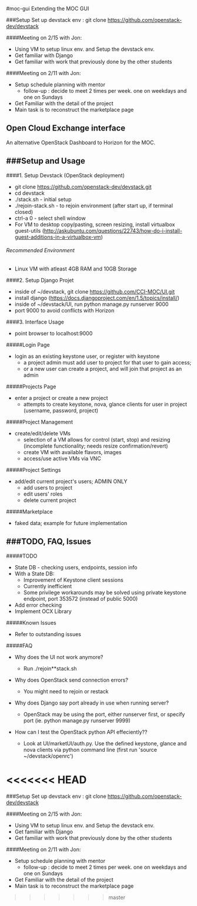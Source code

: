 #moc-gui
Extending the MOC GUI

###Setup
Set up devstack env : git clone https://github.com/openstack-dev/devstack

####Meeting on 2/15 with Jon:
* Using VM to setup linux env. and Setup the devstack env.
* Get familiar with Django
* Get familiar with work that previously done by the other students

####Meeting on 2/11 with Jon:
* Setup schedule planning with mentor
  * follow-up : decide to meet 2 times per week. one on weekdays and one on Sundays
* Get Familiar with the detail of the project
* Main task is to reconstruct the marketplace page





## Open Cloud Exchange interface
An alternative OpenStack Dashboard to Horizon for the MOC.

###Setup and Usage
---

####1. Setup Devstack (OpenStack deployment)

* git clone https://github.com/openstack-dev/devstack.git
* cd devstack
* ./stack.sh - initial setup
* ./rejoin-stack.sh - to rejoin environment (after start up, if terminal closed)
* ctrl-a 0 - select shell window
* For VM to desktop copy/pasting, screen resizing, install virtualbox guest-utils (http://askubuntu.com/questions/22743/how-do-i-install-guest-additions-in-a-virtualbox-vm)

###### Recommended Environment

* Linux VM with atleast 4GB RAM and 10GB Storage

####2. Setup Django Projet

* inside of ~/devstack, git clone https://github.com/CCI-MOC/UI.git
* install django (https://docs.djangoproject.com/en/1.5/topics/install/)
* inside of ~/devstack/UI, run python manage.py runserver 9000
* port 9000 to avoid conflicts with Horizon

####3. Interface Usage

* point browser to localhost:9000

#####Login Page

* login as an existing keystone user, or register with keystone
  * a project admin must add user to project for that user to gain access;
  * or a new user can create a project, and will join that project as an admin

#####Projects Page

* enter a project or create a new project
  * attempts to create keystone, nova, glance clients for user in project (username, password, project)

#####Project Management

* create/edit/delete VMs
  * selection of a VM allows for control (start, stop) and resizing (incomplete functionality; needs resize confirmation/revert)
  * create VM with available flavors, images
  * access/use active VMs via VNC

#####Project Settings

* add/edit current project's users; ADMIN ONLY
  * add users to project
  * edit users' roles
  * delete current project

#####Marketplace

* faked data; example for future implementation

###TODO, FAQ, Issues
---

#####TODO

* State DB - checking users, endpoints, session info
* With a State DB:
  * Improvement of Keystone client sessions
  * Currently inefficient
  * Some privilege workarounds may be solved using private keystone endpoint, port 353572 (instead of public 5000)
* Add error checking
* Implement OCX Library

#####Known Issues

* Refer to outstanding issues

#####FAQ

* Why does the UI not work anymore? 
  * Run ./rejoin**stack.sh

* Why does OpenStack send connection errors? 
  * You might need to rejoin or restack 

* Why does Django say port already in use when running server?
  * OpenStack may be using the port, either runserver first, or specify port (ie. python manage.py runserver 9999)

* How can I test the OpenStack python API effeciently??
  * Look at UI/marketUI/auth.py. Use the defined keystone, glance and nova clients via python command line (first run 'source ~/devstack/openrc')

<<<<<<< HEAD
=======
###Setup
Set up devstack env : git clone https://github.com/openstack-dev/devstack

####Meeting on 2/15 with Jon:
* Using VM to setup linux env. and Setup the devstack env.
* Get familiar with Django
* Get familiar with work that previously done by the other students

####Meeting on 2/11 with Jon:
* Setup schedule planning with mentor
	* follow-up : decide to meet 2 times per week. one on weekdays and one on Sundays
* Get Familiar with the detail of the project
* Main task is to reconstruct the marketplace page

>>>>>>> master
